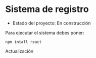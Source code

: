 <h1> Sistema de registro </h1>

- Estado del proyecto: En construcción

Para ejecutar el sistema debes poner:

```npm intall react```

Actualización
